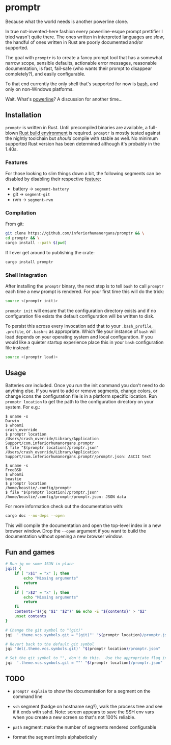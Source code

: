 # promptr

Because what the world needs is another powerline clone.

In true not-invented-here fashion every powerline-esque prompt prettifier I tried wasn't quite there.  The ones written in interpreted languages are *slow*, the handful of ones written in Rust are poorly documented and/or supported.

The goal with `promptr` is to create a fancy prompt tool that has a somewhat narrow scope, sensible defaults, actionable error messages, reasonable documentation, is fast, fail-safe (who wants their prompt to disappear completely?), and easily configurable.

To that end currently the only shell that's supported for now is [bash](https://www.gnu.org/software/bash/), and only on non-Windows platforms.

Wait.  What's [powerline](https://github.com/powerline/powerline)?  A discussion for another time…

## Installation

`promptr` is written in Rust.  Until precompiled binaries are available, a full-blown [Rust build environment](https://rustup.rs/) is required.  `promptr` is mostly tested against the nightly toolchain but *should* compile with stable as well.  No minimum supported Rust version has been determined although it's probably in the 1.40s.

### Features

For those looking to slim things down a bit, the following segments can be disabled by disabling their respective [feature](https://doc.rust-lang.org/cargo/reference/features.html):

* battery -> `segment-battery`
* git -> `segment-git`
* rvm -> `segment-rvm`

### Compilation

From git:

```sh
git clone https://github.com/inferiorhumanorgans/promptr && \
cd promptr && \
cargo install --path $(pwd)
```

If I ever get around to publishing the crate:

```sh
cargo install promptr
```

### Shell Integration

After installing the `promptr` binary, the next step is to tell `bash` to call `promptr` each time a new prompt is rendered.  For your first time this will do the trick:

```bash
source <(promptr init)>
```

`promptr init` will ensure that the configuration directory exists and if no configuration file exists the default configuration will be written to disk.

To persist this across every invocation add that to your `.bash_profile`, `.profile`, or `.bashrc` as appropriate.  Which file your instance of `bash` will load depends on your operating system and local configuration.  If you would like a quieter startup experience place this in your `bash` configuration file instead:

```bash
source <(promptr load)>
```

## Usage

Batteries *are* included.  Once you run the init command you don't need to do anything else.  If you want to add or remove segments, change colors, or change icons the configuration file is in a platform specific location.  Run `promptr location` to get the path to the configuration directory on your system.  For e.g.:

```
$ uname -s
Darwin
$ whoami
crash_override
$ promptr location
/Users/crash_override/Library/Application Support/com.inferiorhumanorgans.promptr
$ file "$(promptr location)/promptr.json"
/Users/crash_override/Library/Application Support/com.inferiorhumanorgans.promptr/promptr.json: ASCII text
```

```
$ uname -s
FreeBSD
$ whoami
beastie
$ promptr location
/home/beastie/.config/promptr
$ file "$(promptr location)/promptr.json"
/home/beastie/.config/promptr/promptr.json: JSON data
```

For more information check out the documentation with:

```sh
cargo doc --no-deps --open
```

This will compile the documentation and open the top-level index in a new browser window.  Drop the `--open` argument if you want to build the documentation without opening a new browser window.

## Fun and games

```sh
# Run jq on some JSON in-place
jqi() {
    if [ "x$1" = "x" ]; then
        echo "Missing arguments"
        return
    fi
    if [ "x$2" = "x" ]; then
        echo "Missing arguments"
        return
    fi
    contents="$(jq "$1" "$2")" && echo -E "${contents}" > "$2"
    unset contents
}

# Change the git symbol to "(git)"
jqi  '.theme.vcs.symbols.git = "(git)"' "$(promptr location)/promptr.json"

# Revert back to the default git symbol
jqi 'del(.theme.vcs.symbols.git)' "$(promptr location)/promptr.json"

# Set the git symbol to "", don't do this.  Use the appropriate flag instead
jqi  '.theme.vcs.symbols.git = ""' "$(promptr location)/promptr.json"
```

## TODO

* `promptr explain` to show the documentation for a segment on the command line

* `ssh` segment (badge on hostname seg?), walk the process tree and see if it ends with sshd. Note: screen appears to save the SSH env vars when you create a new screen so that's not 100% reliable.

* `path` segment: make the number of segments rendered configurable

* format the segment impls alphabetically
